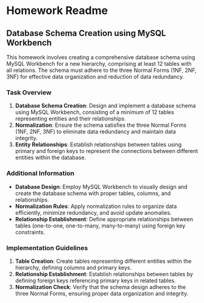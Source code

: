 # Homework Readme

## Database Schema Creation using MySQL Workbench

This homework involves creating a comprehensive database schema using MySQL Workbench for a new hierarchy, comprising at least 12 tables with all relations. The schema must adhere to the three Normal Forms (1NF, 2NF, 3NF) for effective data organization and reduction of data redundancy.

### Task Overview

1. **Database Schema Creation**: Design and implement a database schema using MySQL Workbench, consisting of a minimum of 12 tables representing entities and their relationships.
2. **Normalization**: Ensure the schema satisfies the three Normal Forms (1NF, 2NF, 3NF) to eliminate data redundancy and maintain data integrity.
3. **Entity Relationships**: Establish relationships between tables using primary and foreign keys to represent the connections between different entities within the database.

### Additional Information

- **Database Design**: Employ MySQL Workbench to visually design and create the database schema with proper tables, columns, and relationships.
- **Normalization Rules**: Apply normalization rules to organize data efficiently, minimize redundancy, and avoid update anomalies.
- **Relationship Establishment**: Define appropriate relationships between tables (one-to-one, one-to-many, many-to-many) using foreign key constraints.

### Implementation Guidelines

1. **Table Creation**: Create tables representing different entities within the hierarchy, defining columns and primary keys.
2. **Relationship Establishment**: Establish relationships between tables by defining foreign keys referencing primary keys in related tables.
3. **Normalization Check**: Verify that the schema design adheres to the three Normal Forms, ensuring proper data organization and integrity.